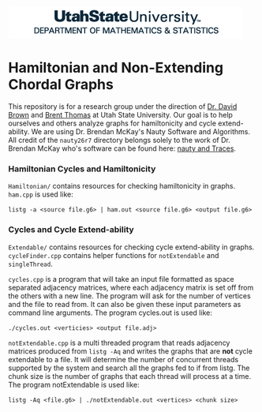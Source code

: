 <img src="/resources/Mathematics-Logo_BLUE.png">

# Hamiltonian and Non-Extending Chordal Graphs

This repository is for a research group under the direction of <a href="http://www.math.usu.edu/people/davidbrown_facultypage.php">Dr. David Brown</a> and <a href="http://www.math.usu.edu/people/brent-thomas.php">Brent Thomas</a> at Utah State University. Our goal is to help ourselves and others analyze graphs for hamiltonicity and cycle extend-ability. We are using Dr. Brendan McKay's Nauty Software and Algorithms. All credit of the `nauty26r7` directory belongs solely to the work of Dr. Brendan McKay who's software can be found here: <a href="http://pallini.di.uniroma1.it/">nauty and Traces</a>.

### Hamiltonian Cycles and Hamiltonicity
`Hamiltonian/` contains resources for checking hamiltonicity in graphs. `ham.cpp` is used like:

```
listg -a <source file.g6> | ham.out <source file.g6> <output file.g6>
```

### Cycles and Cycle Extend-ability

`Extendable/` contains resources for checking cycle extend-ability in graphs. `cycleFinder.cpp` contains helper functions for `notExtendable` and `singleThread`.

`cycles.cpp` is a program that will take an input file formatted as space separated adjacency matrices, where each adjacency matrix is set off from the others with a new line. The program will ask for the number of vertices and the file to read from. It can also be given these input parameters as command line arguments. The program cycles.out is used like:

```
./cycles.out <verticies> <output file.adj>
```

`notExtendable.cpp` is a multi threaded program that reads adjacency matrices produced from `listg -Aq` and writes the graphs that are **not** cycle extendable to a file. It will determine the number of concurrent threads supported by the system and search all the graphs fed to if from listg. The chunk size is the number of graphs that each thread will process at a time. The program notExtendable is used like:

```
listg -Aq <file.g6> | ./notExtendable.out <vertices> <chunk size>
```
